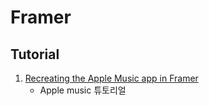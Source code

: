 # Framer
## Tutorial
1. [Recreating the Apple Music app in Framer](https://blog.framer.com/recreating-the-apple-music-app-in-framer-b5fd664b4763)
    - Apple music 튜토리얼
